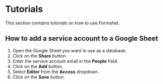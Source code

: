 # Tutorials

This section contains tutorials on how to use Formshet.

## How to add a service account to a Google Sheet

1. Open the Google Sheet you want to use as a database.
2. Click on the **Share** button.
3. Enter the service account email in the **People** field.
4. Click on the **Add** button.
5. Select **Editor** from the **Access** dropdown.
6. Click on the **Save** button.

